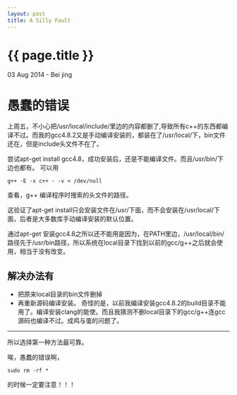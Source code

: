 ```yaml
---
layout: post
title: A Silly Fault
---
```


{{ page.title }}
================

<p class="meta">03 Aug 2014 - Bei jing</p>

愚蠢的错误
====
上周五，不小心把/usr/local/include/里边的内容都删了,导致所有c++的东西都编译不过。而我的gcc4.8.2又是手动编译安装的，都装在了/usr/local/下，bin文件还在，但是include头文件不在了。

尝试apt-get install gcc4.8，成功安装后，还是不能编译文件。而且/usr/bin/下边也都有。
可以用
```
g++ -E -x c++ - -v < /dev/null
```
查看，g++ 编译程序时搜索的头文件的路径。

这验证了apt-get install只会安装文件在/usr/下面，而不会安装在/usr/local/下面，后者是大多数库手动编译安装的默认位置。

通过apt-get 安装gcc4.8之所以还不能用是因为，在PATH里边，/usr/local/bin/路径先于/usr/bin路径，所以系统在local目录下找到以前的gcc/g++之后就会使用，相当于没有改变。

解决办法有
---
* 把原来local目录的bin文件删掉
* 再重新源码编译安装。
  奇怪的是，以前我编译安装gcc4.8.2的build目录不能用了。编译安装clang的能使。而且我猜测不删local目录下的gcc/g++连gcc源码也编译不过。成鸡与蛋的问题了。
---

所以选择第一种方法最可靠。

唉，愚蠢的错误啊，
```
sudo rm -rf *
```
的时候一定要注意！！！
